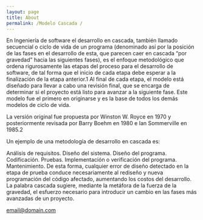 ```yaml
---
layout: page
title: About
permalink: /Modelo Cascada /
---
```


En Ingeniería de software el desarrollo en cascada, también llamado secuencial o ciclo de vida de un programa (denominado así por la posición de las fases en el desarrollo de esta, que parecen caer en cascada “por gravedad” hacia las siguientes fases), es el enfoque metodológico que ordena rigurosamente las etapas del proceso para el desarrollo de software, de tal forma que el inicio de cada etapa debe esperar a la finalización de la etapa anterior.1​ Al final de cada etapa, el modelo está diseñado para llevar a cabo una revisión final, que se encarga de determinar si el proyecto está listo para avanzar a la siguiente fase. Este modelo fue el primero en originarse y es la base de todos los demás modelos de ciclo de vida.

La versión original fue propuesta por Winston W. Royce en 1970 y posteriormente revisada por Barry Boehm en 1980 e Ian Sommerville en 1985.2​

Un ejemplo de una metodología de desarrollo en cascada es:

Análisis de requisitos.
Diseño del sistema.
Diseño del programa.
Codificación.
Pruebas.
Implementación o verificación del programa.
Mantenimiento.
De esta forma, cualquier error de diseño detectado en la etapa de prueba conduce necesariamente al rediseño y nueva programación del código afectado, aumentando los costos del desarrollo. La palabra cascada sugiere, mediante la metáfora de la fuerza de la gravedad, el esfuerzo necesario para introducir un cambio en las fases más avanzadas de un proyecto.




[email@domain.com](mailto:santosn1235@gmail.com)
